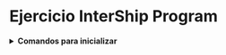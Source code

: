 # Ejercicio InterShip Program

<details>
    <summary><strong>Comandos para inicializar</strong></summary>
    Estos comando debe de ser ejecutado dentro la carpeta ejercicio-truextend.

#### Comando para instalar Dependencias

    npm install

#### Comando para Ejecutar el Proyecto

    npm start

- _Comienza a escuchar en el puerto [localhost 3000](http://localhost:3000/)_

</details>
